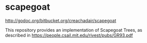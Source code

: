 # scapegoat

http://godoc.org/bitbucket.org/creachadair/scapegoat

This repository provides an implementation of Scapegoat Trees, as described in
https://people.csail.mit.edu/rivest/pubs/GR93.pdf
